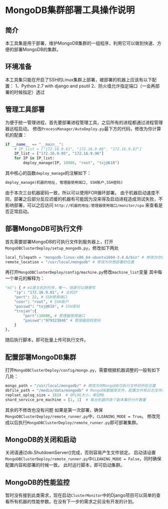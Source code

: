 # MongoDB集群部署工具操作说明

## 简介
本工具集是用于部署，维护MongoDB集群的一组程序，利用它可以做到快速、方便的部署MongoDB的集群。

## 环境准备
本工具集只能在开启了SSH的Linux集群上部署，被部署的机器上应该有以下配置：
1、Python 2.7 with django and psutil
2、防火墙允许指定端口（一会再部署的时候指定）透过

## 管理工具部署
为便于统一管理进程，首先要部署进程管理工具，之后所有的进程都通过进程管理器远程启动。
修改`ProcessManager/AutoDeploy.py`最下方的代码，修改为你计算机的配置：
```python
if __name__ == "__main__":
    # IP_list = ["172.16.9.81", "172.16.9.86", "172.16.9.87"]
    IP_list = ["172.16.9.95", "172.16.9.96"]
    for IP in IP_list:
        deploy_manage(IP, 10086, "root", "txj@618")
```
其中核心的函数`deploy_manage`的注解如下：
```python
deploy_manage(机器的地址, 管理器使用端口, SSH账户,SSH密码)
```
由于本次三台机器密码一致，所以可以使用FOR循环部署。
由于机器启动速度不同，部署之后部分反应迟缓的机器有可能因为没来得及启动进程造成测试失败，不影响部署，可以之后访问
`http://机器的地址:管理器使用端口/monitor/cpu`
来查看是否正常启动。

## 部署MongoDB可执行文件
首先需要部署MongoDB的可执行文件到服务器上，打开`MongoDBClusterDeploy/setup_mongodb.py`，修改如下两处
```python
local_filepath = "mongodb-linux-x86_64-ubuntu1604-3.4.6/bin" # 修改为你的可执行文件所在位置
remote_location = "/usr/local/mongodb" # 修改为你想部署的位置
```
再打开`MongoDBClusterDeploy/config/machine.py`修改`machine_list`变量
其中每一个单元的解释为：
```python
"m1": { # m1是主机的代号，唯一，但是可以随便写
    "ip": "172.16.9.81", # 主机IP
    "port": 22, # SSH使用端口
    "user": "root", # SSH账户
    "passwd": "txj@618", # SSH密码
    "trojan":{
        "port":10086, # 管理器使用端口
        "passwd":"979323846" # 管理器授权密码
    }
},
```
随后执行脚本，即可批量上传可执行文件。

## 配置部署MongoDB集群
打开`MongoDBClusterDeploy/config/mongo.py`，需要根据机器调整的一般有如下几处：
```python
mongo_path = "/usr/local/mongodb/" # 修改为你MongoDB可执行文件的所在位置
dbfile_path = "/media/data/mongodb" # MongoDB数据库文件，配置文件和日志文件所在目录
replset_oplog_size = 1024  # OPLOG大小，单位Mb
shard_service_pre_machine = [1, 1]  # 每台机器的各个副本集的分片数量
```
其余的不修改也没有问题
如果是第一次部署，确保`MongoDBClusterDeploy/remote_runner.py`中，`CLEANING_MODE = True`。
修改完成以后执行`MongoDBClusterDeploy/remote_runner.py`即可部署集群。

## MongoDB的关闭和启动
关闭请通过db.ShutdownServer()完成，否则容易产生文件锁定。
启动请设置`MongoDBClusterDeploy/remote_runner.py`中`CLEANING_MODE = False`，同时确保配置内容和部署的时候一致。
此时运行脚本，即可启动集群。

## MongoDB的性能监控
暂时没有接到此类需求，现在启动`ClusterMonitor`中的Django项目可以简单的查看所有机器的性能参数。在没有下一步的需求之前没有开发的计划。